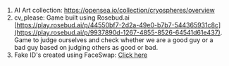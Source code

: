 1. AI Art collection: https://opensea.io/collection/cryospheres/overview
2. cv_please: Game built using Rosebud.ai [https://play.rosebud.ai/p/44550bf7-2d2a-49e0-b7b7-544365931c8c](https://play.rosebud.ai/p/9937890d-1267-4855-8526-64541d61e437). Game to judge ourselves and check whether we are a good guy or a bad guy based on judging others as good or bad.
3. Fake ID's created using FaceSwap: [Click here](./FakeID/read.md)

